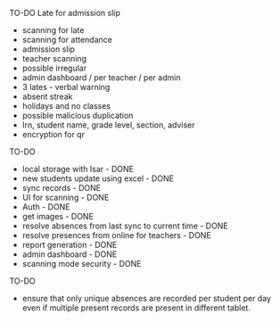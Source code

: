 TO-DO
Late for admission slip
- scanning for late
- scanning for attendance
- admission slip
- teacher scanning
- possible irregular
- admin dashboard / per teacher / per admin
- 3 lates - verbal warning
- absent streak
- holidays and no classes
- possible malicious duplication
- lrn, student name, grade level, section, adviser
- encryption for qr


TO-DO
- local storage with Isar - DONE
- new students update using excel - DONE
- sync records - DONE
- UI for scanning - DONE
- Auth - DONE
- get images - DONE
- resolve absences from last sync to current time - DONE
- resolve presences from online for teachers - DONE
- report generation - DONE
- admin dashboard - DONE
- scanning mode security - DONE


TO-DO
- ensure that only unique absences are recorded per student per day even if multiple present records are present in different tablet.
